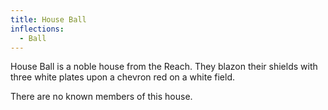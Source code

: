 ```yaml
---
title: House Ball
inflections:
  - Ball
---
```


House Ball is a noble house from the Reach. They blazon their shields with three white plates upon a chevron red on a white field.

There are no known members of this house.


